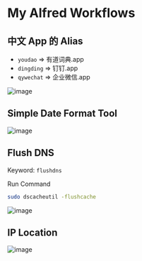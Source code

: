 # My Alfred Workflows

## 中文 App 的 Alias

- `youdao` => 有道词典.app
- `dingding` => 钉钉.app
- `qywechat` => 企业微信.app

![image](https://cloud.githubusercontent.com/assets/1446459/18474708/056cb1b6-79f6-11e6-9509-5d6af8efed98.png)

## Simple Date Format Tool

![image](https://cloud.githubusercontent.com/assets/1446459/16067272/7396767c-32ed-11e6-86eb-b322c0109a74.png)

## Flush DNS

Keyword: `flushdns`

Run Command

```bash
sudo dscacheutil -flushcache
```

![image](https://cloud.githubusercontent.com/assets/1446459/18474858/bade352e-79f6-11e6-8bca-352bdee64b0d.png)

## IP Location

![image](https://cloud.githubusercontent.com/assets/1446459/16067208/d39a5224-32ec-11e6-8d78-8af9d8dbd9d0.png)
